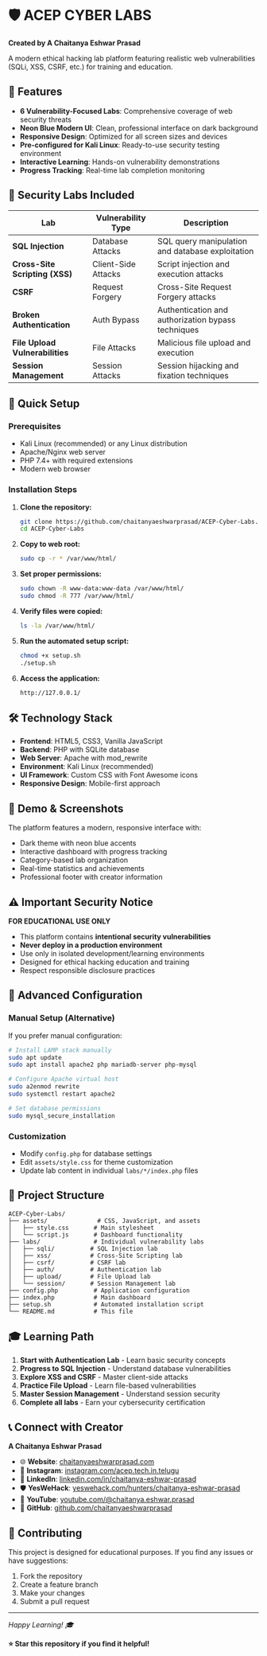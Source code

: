 # 🛡️ ACEP CYBER LABS

**Created by A Chaitanya Eshwar Prasad**

A modern ethical hacking lab platform featuring realistic web vulnerabilities (SQLi, XSS, CSRF, etc.) for training and education.

## 🎯 Features

- **6 Vulnerability-Focused Labs**: Comprehensive coverage of web security threats
- **Neon Blue Modern UI**: Clean, professional interface on dark background
- **Responsive Design**: Optimized for all screen sizes and devices
- **Pre-configured for Kali Linux**: Ready-to-use security testing environment
- **Interactive Learning**: Hands-on vulnerability demonstrations
- **Progress Tracking**: Real-time lab completion monitoring

## 🧪 Security Labs Included

| Lab | Vulnerability Type | Description |
|-----|-------------------|-------------|
| **SQL Injection** | Database Attacks | SQL query manipulation and database exploitation |
| **Cross-Site Scripting (XSS)** | Client-Side Attacks | Script injection and execution attacks |
| **CSRF** | Request Forgery | Cross-Site Request Forgery attacks |
| **Broken Authentication** | Auth Bypass | Authentication and authorization bypass techniques |
| **File Upload Vulnerabilities** | File Attacks | Malicious file upload and execution |
| **Session Management** | Session Attacks | Session hijacking and fixation techniques |

## 🚀 Quick Setup

### Prerequisites
- Kali Linux (recommended) or any Linux distribution
- Apache/Nginx web server
- PHP 7.4+ with required extensions
- Modern web browser

### Installation Steps

1. **Clone the repository:**
   ```bash
   git clone https://github.com/chaitanyaeshwarprasad/ACEP-Cyber-Labs.git
   cd ACEP-Cyber-Labs
   ```

2. **Copy to web root:**
   ```bash
   sudo cp -r * /var/www/html/
   ```

3. **Set proper permissions:**
   ```bash
   sudo chown -R www-data:www-data /var/www/html/
   sudo chmod -R 777 /var/www/html/
   ```

4. **Verify files were copied:**
   ```bash
   ls -la /var/www/html/
   ```

5. **Run the automated setup script:**
   ```bash
   chmod +x setup.sh
   ./setup.sh
   ```

6. **Access the application:**
   ```
   http://127.0.0.1/
   ```

## 🛠️ Technology Stack

- **Frontend**: HTML5, CSS3, Vanilla JavaScript
- **Backend**: PHP with SQLite database
- **Web Server**: Apache with mod_rewrite
- **Environment**: Kali Linux (recommended)
- **UI Framework**: Custom CSS with Font Awesome icons
- **Responsive Design**: Mobile-first approach

## 📱 Demo & Screenshots

The platform features a modern, responsive interface with:
- Dark theme with neon blue accents
- Interactive dashboard with progress tracking
- Category-based lab organization
- Real-time statistics and achievements
- Professional footer with creator information

## ⚠️ Important Security Notice

**FOR EDUCATIONAL USE ONLY**

- This platform contains **intentional security vulnerabilities**
- **Never deploy in a production environment**
- Use only in isolated development/learning environments
- Designed for ethical hacking education and training
- Respect responsible disclosure practices

## 🔧 Advanced Configuration

### Manual Setup (Alternative)
If you prefer manual configuration:

```bash
# Install LAMP stack manually
sudo apt update
sudo apt install apache2 php mariadb-server php-mysql

# Configure Apache virtual host
sudo a2enmod rewrite
sudo systemctl restart apache2

# Set database permissions
sudo mysql_secure_installation
```

### Customization
- Modify `config.php` for database settings
- Edit `assets/style.css` for theme customization
- Update lab content in individual `labs/*/index.php` files

## 📁 Project Structure

```
ACEP-Cyber-Labs/
├── assets/              # CSS, JavaScript, and assets
│   ├── style.css       # Main stylesheet
│   └── script.js       # Dashboard functionality
├── labs/               # Individual vulnerability labs
│   ├── sqli/          # SQL Injection lab
│   ├── xss/           # Cross-Site Scripting lab
│   ├── csrf/          # CSRF lab
│   ├── auth/          # Authentication lab
│   ├── upload/        # File Upload lab
│   └── session/       # Session Management lab
├── config.php          # Application configuration
├── index.php           # Main dashboard
├── setup.sh            # Automated installation script
└── README.md           # This file
```

## 🎓 Learning Path

1. **Start with Authentication Lab** - Learn basic security concepts
2. **Progress to SQL Injection** - Understand database vulnerabilities
3. **Explore XSS and CSRF** - Master client-side attacks
4. **Practice File Upload** - Learn file-based vulnerabilities
5. **Master Session Management** - Understand session security
6. **Complete all labs** - Earn your cybersecurity certification

## 📞 Connect with Creator

**A Chaitanya Eshwar Prasad**

- 🌐 **Website**: [chaitanyaeshwarprasad.com](https://chaitanyaeshwarprasad.com)
- 📸 **Instagram**: [instagram.com/acep.tech.in.telugu](https://instagram.com/acep.tech.in.telugu)
- 💼 **LinkedIn**: [linkedin.com/in/chaitanya-eshwar-prasad](https://linkedin.com/in/chaitanya-eshwar-prasad)
- 🛡️ **YesWeHack**: [yeswehack.com/hunters/chaitanya-eshwar-prasad](https://yeswehack.com/hunters/chaitanya-eshwar-prasad)
- 🎥 **YouTube**: [youtube.com/@chaitanya.eshwar.prasad](https://youtube.com/@chaitanya.eshwar.prasad)
- 🐙 **GitHub**: [github.com/chaitanyaeshwarprasad](https://github.com/chaitanyaeshwarprasad)

## 🤝 Contributing

This project is designed for educational purposes. If you find any issues or have suggestions:

1. Fork the repository
2. Create a feature branch
3. Make your changes
4. Submit a pull request

---



*Happy Learning! 🎓*

**⭐ Star this repository if you find it helpful!**

